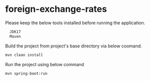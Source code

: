 # foreign-exchange-rates

Please keep the below tools installed before running the application.

```bash
  JDK17
  Maven
```


Build the project from project's base directory via below coomand.

```bash
mvn clean install
```

Run the project using below command

```bash
mvn spring-boot:run
```
